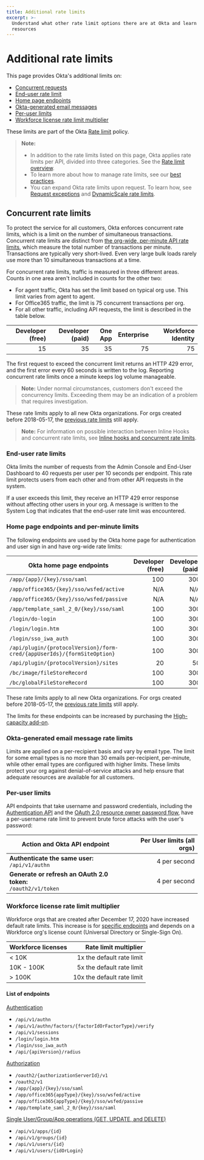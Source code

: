 ```yaml
---
title: Additional rate limits
excerpt: >-
  Understand what other rate limit options there are at Okta and learn how to design for efficient use of
  resources
---
```


# Additional rate limits

This page provides Okta's additional limits on:

* [Concurrent requests](#concurrent-rate-limits)
* [End-user rate limit](#end-user-rate-limits)
* [Home page endpoints](#home-page-endpoints-and-per-minute-limits)
* [Okta-generated email messages](#okta-generated-email-message-rate-limits)
* [Per-user limits](#per-user-limits)
* [Workforce license rate limit multiplier](#workforce-license-rate-limit-multiplier)

These limits are part of the Okta [Rate limit](/docs/reference/rate-limits) policy.

> **Note:**
>
> * In addition to the rate limits listed on this page, Okta applies rate limits per API, divided into three categories. See the [Rate limit overview](/docs/reference/rate-limits).
> * To learn more about how to manage rate limits, see our [best practices](/docs/reference/rl-best-practices).
> * You can expand Okta rate limits upon request. To learn how, see [Request exceptions](/docs/reference/rl-best-practices/#request-exceptions) and [DynamicScale rate limits](/docs/reference/rl-dynamic-scale/).
>

## Concurrent rate limits

To protect the service for all customers, Okta enforces concurrent rate limits, which is a limit on the number of simultaneous transactions. Concurrent rate limits are distinct from [the org-wide, per-minute API rate limits](/docs/reference/rate-limits/), which measure the total number of transactions per minute. Transactions are typically very short-lived. Even very large bulk loads rarely use more than 10 simultaneous transactions at a time.

For concurrent rate limits, traffic is measured in three different areas. Counts in one area aren't included in counts for the other two:

* For agent traffic, Okta has set the limit based on typical org use. This limit varies from agent to agent.
* For Office365 traffic, the limit is 75 concurrent transactions per org.
* For all other traffic, including API requests, the limit is described in the table below.

| Developer (free)  | Developer (paid)  | One App  | Enterprise  | Workforce Identity  |
| ----------------: | ----------------: | -------: | ----------: | ------------------: |
| 15                | 35                | 35       | 75          | 75                  |

The first request to exceed the concurrent limit returns an HTTP 429 error, and the first error every 60 seconds is written to the log. Reporting concurrent rate limits once a minute keeps log volume manageable.

> **Note:** Under normal circumstances, customers don't exceed the concurrency limits. Exceeding them may be an indication of a problem that requires investigation.

These rate limits apply to all new Okta organizations. For orgs created before 2018-05-17, the [previous rate limits](/docs/reference/rl-previous/) still apply.

> **Note:** For information on possible interaction between Inline Hooks and concurrent rate limits, see [Inline hooks and concurrent rate limits](/docs/concepts/inline-hooks/#inline-hooks-and-concurrent-rate-limits).

### End-user rate limits

Okta limits the number of requests from the Admin Console and End-User Dashboard to 40 requests per user per 10 seconds per endpoint. This rate limit protects users from each other and from other API requests in the system.

If a user exceeds this limit, they receive an HTTP 429 error response without affecting other users in your org. A message is written to the System Log that indicates that the end-user rate limit was encountered.

### Home page endpoints and per-minute limits

The following endpoints are used by the Okta home page for authentication and user sign in and have org-wide rate limits:

| Okta home page endpoints                                                | Developer (free)  | Developer (paid)  | One App  | Enterprise  | Workforce Identity |
| ----------------------------------------------------------------------- | ----------------: | ----------------: | -------: | ----------: | ------------------:|
| `/app/{app}/{key}/sso/saml`                                             | 100               | 300               | *300     | *600        | 750                |
| `/app/office365/{key}/sso/wsfed/active`                                 | N/A               | N/A               | N/A      | 2000        | 1000               |
| `/app/office365/{key}/sso/wsfed/passive`                                | N/A               | N/A               | N/A      | 250         | 250                |
| `/app/template_saml_2_0/{key}/sso/saml`                                 | 100               | 300               | *300     | *600        | 2500               |
| `/login/do-login`                                                       | 100               | 300               | 300      | 600         | 200                |
| `/login/login.htm`                                                      | 100               | 300               | 300      | 600         | 850                |
| `/login/sso_iwa_auth`                                                   | 100               | 300               | 300      | 600         | 500                |
| `/api/plugin/{protocolVersion}/form-cred/{appUserIds}/{formSiteOption}` | 100               | 300               | *300     | *600        | 650                |
| `/api/plugin/{protocolVersion}/sites`                                   | 20                | 50                | 50       | 100         | 150                |
| `/bc/image/fileStoreRecord`                                             | 100               | 300               | *300     | *600        | 500                |
| `/bc/globalFileStoreRecord`                                             | 100               | 300               | *300     | *600        | 500                |

These rate limits apply to all new Okta organizations. For orgs created before 2018-05-17, the [previous rate limits](/docs/reference/rl-previous/) still apply.

The limits for these endpoints can be increased by purchasing the [High-capacity add-on](/docs/reference/rl-previous/#high-capacity-rate-limits).

### Okta-generated email message rate limits

Limits are applied on a per-recipient basis and vary by email type. The limit for some email types is no more than 30 emails per-recipient, per-minute, while other email types are configured with higher limits. These limits protect your org against denial-of-service attacks and help ensure that adequate resources are available for all customers.

### Per-user limits

API endpoints that take username and password credentials, including the [Authentication API](/docs/reference/api/authn/) and the [OAuth 2.0 resource owner password flow](/docs/guides/implement-password/), have a per-username rate limit to prevent brute force attacks with the user's password:

| Action and Okta API endpoint                                      | Per User limits (all orgs) |
| ----------------------------------------------------------------- | -------------------------: |
| **Authenticate the same user:**<br>`/api/v1/authn`                | 4 per second               |
| **Generate or refresh an OAuth 2.0 token:**<br>`/oauth2/v1/token` | 4 per second               |

### Workforce license rate limit multiplier

Workforce orgs that are created after December 17, 2020 have increased default rate limits. This increase is for [specific endpoints](#list-of-endpoints) and depends on a Workforce org's license count (Universal Directory or Single-Sign On).


| Workforce licenses | Rate limit multiplier      |
| ------------------ | -------------------------: |
| < 10K              | 1x the default rate limit  |
| 10K - 100K         | 5x the default rate limit  |
| > 100K             | 10x the default rate limit |

#### List of endpoints

[Authentication](/docs/reference/rl-global-enduser/)

* `/api/v1/authn`
* `/api/v1/authn/factors/{factorIdOrFactorType}/verify`
* `/api/v1/sessions`
* `/login/login.htm`
* `/login/sso_iwa_auth`
* `/api/{apiVersion}/radius`

[Authorization](/docs/reference/rl-global-enduser/)

* `/oauth2/{authorizationServerId}/v1`
* `/oauth2/v1`
* `/app/{app}/{key}/sso/saml`
* `/app/office365{appType}/{key}/sso/wsfed/active`
* `/app/office365{appType}/{key}/sso/wsfed/passive`
* `/app/template_saml_2_0/{key}/sso/saml`

[Single User/Group/App operations (GET, UPDATE, and DELETE)](/docs/reference/rl-dynamic-scale/)

* `/api/v1/apps/{id}`
* `/api/v1/groups/{id}`
* `/api/v1/users/{id}`
* `/api/v1/users/{idOrLogin}`
